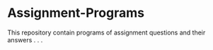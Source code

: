 # Assignment-Programs
This repository contain programs of assignment questions and their answers . . .
